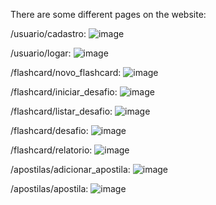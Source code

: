 There are some different pages on the website:

/usuario/cadastro:
![image](https://github.com/LucasSilvaa0/StudyHere-project/assets/131834120/db6ab74a-a68c-432e-aac4-617984279751)

/usuario/logar:
![image](https://github.com/LucasSilvaa0/StudyHere-project/assets/131834120/5c7a3248-8850-4d03-b1df-10bfb0e61c2d)

/flashcard/novo_flashcard:
![image](https://github.com/LucasSilvaa0/StudyHere-project/assets/131834120/f5d63eb6-9fa4-4754-84f1-0dac99e554b8)

/flashcard/iniciar_desafio:
![image](https://github.com/LucasSilvaa0/StudyHere-project/assets/131834120/22553bb7-d194-475d-a2a5-dad4d8f19611)

/flashcard/listar_desafio:
![image](https://github.com/LucasSilvaa0/StudyHere-project/assets/131834120/19ce50ac-7600-4700-938c-d5ab1fe583a9)

/flashcard/desafio:
![image](https://github.com/LucasSilvaa0/StudyHere-project/assets/131834120/092d8404-a871-4f68-920c-4e58bf940075)

/flashcard/relatorio:
![image](https://github.com/LucasSilvaa0/StudyHere-project/assets/131834120/b58ec204-0093-4d02-95a2-c16cf6835b15)

/apostilas/adicionar_apostila:
![image](https://github.com/LucasSilvaa0/StudyHere-project/assets/131834120/cf3e5935-fccc-4b3e-bc7b-900dd90fb048)

/apostilas/apostila:
![image](https://github.com/LucasSilvaa0/StudyHere-project/assets/131834120/1af41791-7595-4883-82fd-23d6bfc57aba)
